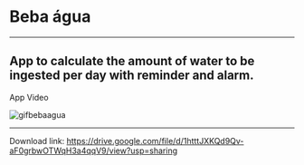 # Beba água
---
App to calculate the amount of water to be ingested per day with reminder and alarm.
---
App Video

![gifbebaagua](https://drive.google.com/file/d/1OxzNPZ3IDtRYEyGcO05v9oMQwSFB8vBP/view?usp=sharing)

---
Download link: https://drive.google.com/file/d/1htttJXKQd9Qv-aF0grbwOTWqH3a4qqV9/view?usp=sharing

